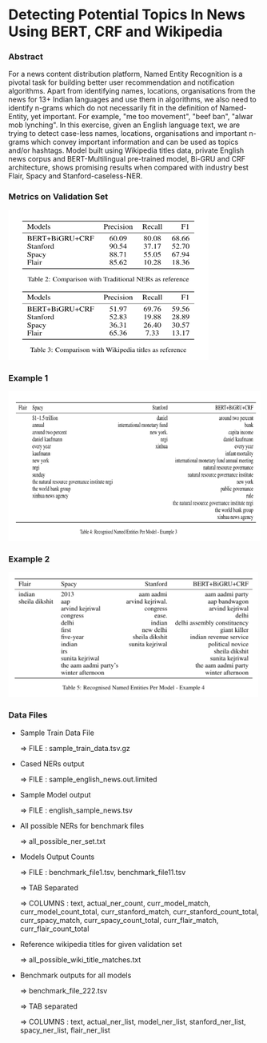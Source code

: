 # Detecting Potential Topics In News Using BERT, CRF and Wikipedia

### Abstract
For a news content distribution platform, Named Entity Recognition is a pivotal task for building better user recommendation and notification algorithms. Apart from identifying names, locations, organisations from the news for 13+ Indian languages and use them in  algorithms, we also need to identify n-grams which do not necessarily fit in the definition of Named-Entity, yet important. For example, "me too movement", "beef ban", "alwar mob lynching". In this exercise, given an English language text, we are trying to detect case-less names, locations, organisations and important n-grams  which convey important information and can be used as topics and/or hashtags. Model built using Wikipedia titles data, private English news corpus and BERT-Multilingual pre-trained model, Bi-GRU and CRF architecture, shows promising results when compared with industry best Flair, Spacy and Stanford-caseless-NER.

### Metrics on Validation Set
<img src="./metrics.png" height="300" width="400">

### Example 1
<img src="./example_1.png" height="300" width="700">

### Example 2
<img src="./example_2.png" height="250" width="500">

### Data Files
* Sample Train Data File

    => FILE : sample_train_data.tsv.gz
    
* Cased NERs output

    => FILE : sample_english_news.out.limited

* Sample Model output 

    => FILE : english_sample_news.tsv
    
* All possible NERs for benchmark files 

    => all_possible_ner_set.txt
    
* Models Output Counts 

    => FILE : benchmark_file1.tsv, benchmark_file11.tsv
    
    => TAB Separated
    
    => COLUMNS : text, actual_ner_count, curr_model_match, curr_model_count_total, curr_stanford_match, curr_stanford_count_total, curr_spacy_match, curr_spacy_count_total, curr_flair_match, curr_flair_count_total
    
* Reference wikipedia titles for given validation set 

    => all_possible_wiki_title_matches.txt 
    
* Benchmark outputs for all models
    
    => benchmark_file_222.tsv
    
    => TAB separated

    => COLUMNS : text, actual_ner_list, model_ner_list, stanford_ner_list, spacy_ner_list, flair_ner_list
    
    
